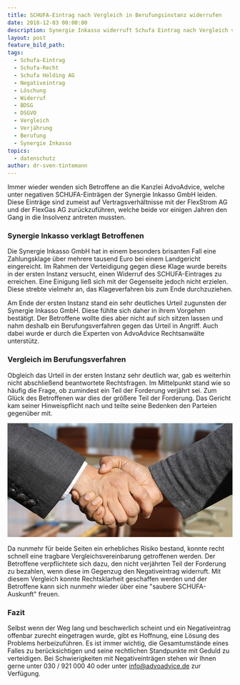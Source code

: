 ```yaml
---
title: SCHUFA-Eintrag nach Vergleich in Berufungsinstanz widerrufen
date: 2018-12-03 00:00:00
description: Synergie Inkasso widerruft Schufa Eintrag nach Vergleich vor OLG Oldenburg
layout: post
feature_bild_path:
tags:
  - Schufa-Eintrag
  - Schufa-Recht
  - Schufa Holding AG
  - Negativeintrag
  - Löschung
  - Widerruf
  - BDSG
  - DSGVO
  - Vergleich
  - Verjährung
  - Berufung
  - Synergie Inkasso
topics:
  - datenschutz
author: dr-sven-tintemann
---
```


Immer wieder wenden sich Betroffene an die Kanzlei AdvoAdvice, welche unter negativen SCHUFA-Eintr&auml;gen der Synergie Inkasso GmbH leiden. Diese Eintr&auml;ge sind zumeist auf Vertragsverh&auml;ltnisse mit der FlexStrom AG und der FlexGas AG zur&uuml;ckzuf&uuml;hren, welche beide vor einigen Jahren den Gang in die Insolvenz antreten mussten.

### Synergie Inkasso verklagt Betroffenen

Die Synergie Inkasso GmbH hat in einem besonders brisanten Fall eine Zahlungsklage &uuml;ber mehrere tausend Euro bei einem Landgericht eingereicht. Im Rahmen der Verteidigung gegen diese Klage wurde bereits in der ersten Instanz versucht, einen Widerruf des SCHUFA-Eintrages zu erreichen. Eine Einigung lie&szlig; sich mit der Gegenseite jedoch nicht erzielen. Diese strebte vielmehr an, das Klageverfahren bis zum Ende durchzuziehen.

Am Ende der ersten Instanz stand ein sehr deutliches Urteil zugunsten der Synergie Inkasso GmbH. Diese f&uuml;hlte sich daher in ihrem Vorgehen best&auml;tigt. Der Betroffene wollte dies aber nicht auf sich sitzen lassen und nahm deshalb ein Berufungsverfahren gegen das Urteil in Angriff. Auch dabei wurde er durch die Experten von AdvoAdvice Rechtsanw&auml;lte unterst&uuml;tz.

### Vergleich im Berufungsverfahren

Obgleich das Urteil in der ersten Instanz sehr deutlich war, gab es weiterhin nicht abschlie&szlig;end beantwortete Rechtsfragen. Im Mittelpunkt stand wie so h&auml;ufig die Frage, ob zumindest ein Teil der Forderung verj&auml;hrt sei. Zum Gl&uuml;ck des Betroffenen war dies der gr&ouml;&szlig;ere Teil der Forderung. Das Gericht kam seiner Hinweispflicht nach und teilte seine Bedenken den Parteien gegen&uuml;ber mit.

![Handshake - Foto Pixabay](/uploads/shaking-hands-3091906-640.jpg "Vergleich vor OLG Oldenburg geschlossen")

Da nunmehr f&uuml;r beide Seiten ein erhebliches Risiko bestand, konnte recht schnell eine tragbare Vergleichsvereinbarung getroffenen werden. Der Betroffene verpflichtete sich dazu, den nicht verj&auml;hrten Teil der Forderung zu bezahlen, wenn diese im Gegenzug den Negativeintrag widerruft. Mit diesem Vergleich konnte Rechtsklarheit geschaffen werden und der Betroffene kann sich nunmehr wieder &uuml;ber eine "saubere SCHUFA-Auskunft" freuen.

### Fazit

Selbst wenn der Weg lang und beschwerlich scheint und ein Negativeintrag offenbar zurecht eingetragen wurde, gibt es Hoffnung, eine L&ouml;sung des Problems herbeizuf&uuml;hren. Es ist immer wichtig, die Gesamtumst&auml;nde eines Falles zu ber&uuml;cksichtigen und seine rechtlichen Standpunkte mit Geduld zu verteidigen. Bei Schwierigkeiten mit Negativeintr&auml;gen stehen wir Ihnen gerne unter 030 / 921 000 40 oder unter info@advoadvice.de zur Verf&uuml;gung.